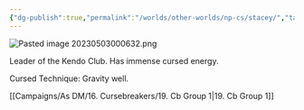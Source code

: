 ```yaml
---
{"dg-publish":true,"permalink":"/worlds/other-worlds/np-cs/stacey/","tags":["Other","Horror"]}
---
```


![Pasted image 20230503000632.png](/img/user/Resources/Images/Pasted%20image%2020230503000632.png)

Leader of the Kendo Club. Has immense cursed energy.

Cursed Technique: Gravity well.

[[Campaigns/As DM/16. Cursebreakers/19. Cb Group 1\|19. Cb Group 1]]

